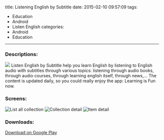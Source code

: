 title: Listening English by Subtitle
date: 2015-02-10 09:57:09
tags:
- Education
- Android
- Listen English
categories:
- Android
- Education
---
### Descriptions:
![][logo]
Listen English by Subtitle help you learn English by listening to English audio with subtitles through various topics: listening through audio books, through audio courses, through learning english itself, through news,... 
The content is updated daily, so you could really enjoy the app: Learning is Fun now.
<!-- more -->
### Screens:
![List all collection][img1]
![Collection detail][img2]
![Item detail][img3]

### Downloads:
[Download on Google Play](https://play.google.com/store/apps/details?id=vocaja.com.english.subtitle)

[logo]: https://lh5.ggpht.com/7k-IwbCkY-KV8NY0UXZlp1MRMX6sG2CjZ-jfwMMlzuxqDWNc9tEB4-1zW6WgZNhS96g=w300
[img1]: https://lh4.ggpht.com/-7DJXUhqC7y8o5a1xmh1TLo9o7B4iHQI65XNzUZK_ALLB7KSNoSzq-lFMcU6aVeFaQ=h900
[img2]: https://lh3.ggpht.com/0Sb67KfF6bnbTHEVzqKVHn8zD76duFRAtc_iF_3MT4GgxwpGmeECNPrJq8rQpbgndy8=h900
[img3]: https://lh6.ggpht.com/id6NWuDWHybWyC22coWpwHbwthJ8EY0KmEN6VpU_P8yokklj5e1h1ycxrabJ8NbDFg=h900